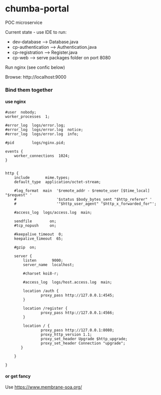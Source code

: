 # chumba-portal
POC microservice

Current state - use IDE to run:

- dev-database --> Database.java
- cp-authentication --> Authentication.java
- cp-registration --> Register.java
- cp-web --> serve packages folder on port 8080

Run nginx (see confic below)

Browse: http://localhost:9000 

### Bind them together

#### use nginx

```shell
#user  nobody;
worker_processes  1;

#error_log  logs/error.log;
#error_log  logs/error.log  notice;
#error_log  logs/error.log  info;

#pid        logs/nginx.pid;

events {
    worker_connections  1024;
}


http {
    include       mime.types;
    default_type  application/octet-stream;

    #log_format  main  '$remote_addr - $remote_user [$time_local] "$request" '
    #                  '$status $body_bytes_sent "$http_referer" '
    #                  '"$http_user_agent" "$http_x_forwarded_for"';

    #access_log  logs/access.log  main;

    sendfile        on;
    #tcp_nopush     on;

    #keepalive_timeout  0;
    keepalive_timeout  65;

    #gzip  on;

    server {
        listen       9000;
        server_name  localhost;

        #charset koi8-r;

        #access_log  logs/host.access.log  main;

        location /auth {
        		proxy_pass http://127.0.0.1:4545;
        }

        location /register {
        		proxy_pass http://127.0.0.1:4566;
        }

        location / {
        		proxy_pass http://127.0.0.1:8080;
                proxy_http_version 1.1;
                proxy_set_header Upgrade $http_upgrade;
                proxy_set_header Connection "upgrade";
       }

    }

}

```

#### or get fancy
Use https://www.membrane-soa.org/
